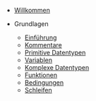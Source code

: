 - [Willkommen]()

- Grundlagen
    - [Einführung](basics/introduction "Einführung - JS Place")
    - [Kommentare](basics/comments "Kommentare - JS Place")
    - [Primitive Datentypen](basics/primitive-types "Primitive Datentypen - JS Place")
    - [Variablen](basics/variables "Variablen - JS Place")
    - [Komplexe Datentypen](basics/complex-types "Komplexe Typen - JS Place")
    - [Funktionen](basics/functions "Funktionen - JS Place")
    - [Bedingungen](basics/conditions "Bedingungen - JS Place")
    - [Schleifen](basics/loops "Schleifen - JS Place")